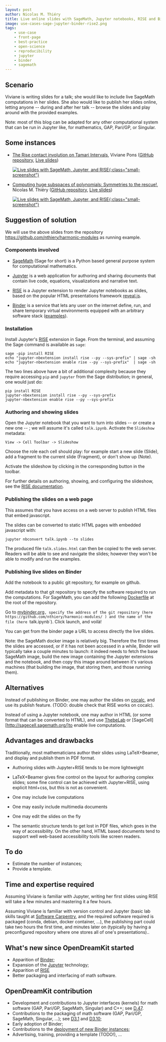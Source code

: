 ```yaml
---
layout: post
author: Nicolas M. Thiéry
title: Live online slides with SageMath, Jupyter notebooks, RISE and Binder
image: use-cases-sage-jupyter-binder-rise2.png
tags:
    - use-case
    - front-page
    - best-practice
    - open-science
    - reproducibility
    - jupyter
    - binder
    - sagemath
---
```


## Scenario

Viviane is writing slides for a talk; she would like to include live
SageMath computations in her slides. She also would like to publish
her slides online, letting anyone -- during and after her talk --
browse the slides and play around with the provided examples.

Note: most of this blog can be adapted for any other computational
system that can be run in Jupyter like, for mathematics, GAP, Pari/GP,
or Singular.

## Some instances

- [The Rise contact involution on Tamari Intervals](https://github.com/VivianePons/public-notebooks/blob/master/TamariIntervalPosets/2018_ICERM_Presentation.ipynb),
  Viviane Pons
  ([GitHub repository](https://github.com/VivianePons/public-notebooks/),
   [Live slides](https://mybinder.org/v2/gh/VivianePons/public-notebooks/master?filepath=TamariIntervalPosets/2018_ICERM_Presentation.ipynb))

  [ ![Live slides with SageMath, Jupyter, and RISE](/public/images/use-cases-sage-jupyter-binder-rise2.png){:class="small-screenshot"} ](/public/images/use-cases-sage-jupyter-binder-rise2.png)

- [Computing huge subspaces of polynomials: Symmetries to the rescue!](https://github.com/nthiery/harmonic-modules/blob/master/talk.ipynb),
  Nicolas M. Thiéry
  ([GitHub repository](https://github.com/nthiery/harmonic-modules),
   [Live slides](https://mybinder.org/v2/gh/nthiery/harmonic-modules/master?filepath=talk.ipynb))

  [ ![Live slides with SageMath, Jupyter, and RISE](/public/images/use-cases-sage-jupyter-binder-rise.png){:class="small-screenshot"} ](/public/images/use-cases-sage-jupyter-binder-rise.png)

## Suggestion of solution

We will use the above slides from the repository
https://github.com/nthiery/harmonic-modules as running example.

### Components involved

- [SageMath](http://sagemath.org) (Sage for short) is a Python based
  general purpose system for computational mathematics.

- [Jupyter](jupyter.org) is a web application for authoring and
  sharing documents that contain live code, equations, visualizations
  and narrative text.

- [RISE](http://rise.readthedocs.io/) is a Jupyter extension
  to render Jupyter notebooks as slides, based on the popular HTML
  presentations framework [reveal.js](https://revealjs.com/).

- [Binder](https://mybinder.org) is a service that lets any user on
  the internet define, run, and share temporary virtual environments
  equipped with an arbitrary software stack
  ([examples](https://jupyter.org/try)).

### Installation

Install Jupyter's [RISE](http://rise.readthedocs.io/) extension in Sage.
From the terminal, and assuming the Sage command is available as `sage`:

    sage -pip install RISE
    echo "jupyter-nbextension install rise --py --sys-prefix" | sage -sh
    echo "jupyter-nbextension enable rise --py --sys-prefix"  | sage -sh

The two lines above have a bit of additional complexity because they
require accessing `pip` and `jupyter` from the Sage distribution; in
general, one would just do:

    pip install RISE
    jupyter-nbextension install rise --py --sys-prefix
    jupyter-nbextension enable rise --py --sys-prefix

### Authoring and showing slides

Open the Jupyter notebook that you want to turn into slides -- or
create a new one -- ; we will assume it's called `talk.ipynb`.
Activate the `Slideshow` metadata:

    View -> Cell Toolbar -> Slideshow

Choose the role each cell should play: for example start a new
slide (Slide), add a fragment to the current slide (Fragment), or
don't show up (Note).

Activate the slideshow by clicking in the corresponding button in the
toolbar.

For further details on authoring, showing, and configuring the
slideshow, see the [RISE documentation](http://rise.readthedocs.io/).

### Publishing the slides on a web page

This assumes that you have access on a web server to publish HTML
files that embed javascript.

The slides can be converted to static HTML pages with embedded
javascript with:

    jupyter nbconvert talk.ipynb --to slides

The produced file `talk.slides.html` can then be copied to the web
server. Readers will be able to see and navigate the slides; however
they won't be able to modify and run the examples.

### Publishing live slides on Binder

Add the notebook to a public git repository, for example on github.

Add metadata to that git repository to specify the software required
to run the computations. For SageMath, you can add the following
[Dockerfile](https://github.com/nthiery/harmonic-modules/blob/master/Dockerfile)
at the root of the repository.

Go to [mybinder.org](https://mybinder.org)`, specify the address of
the git repository (here https://github.com/nthiery/harmonic-modules/
) and the name of the file (here `talk.ipynb`). Click launch, and
voilà!

You can get from the binder page a URL to access directly the live
slides.

Note: the SageMath docker image is relatively big. Therefore the first
times the slides are accessed, or if it has not been accessed in a
while, Binder will typically take a couple minutes to launch: it
indeed needs to fetch the base SageMath image, build the new image
containing the Jupyter extensions and the notebook, and then copy this
image around between it's various machines (that building the image,
that storing them, and those running them).

## Alternatives

Instead of publishing on Binder, one may author the slides on
[cocalc](http://cocalc.com), and use its publish feature.
(TODO: double check that RISE works on cocalc).

Instead of using a Jupyter notebook, one may author in HTML (or some
format that can be converted to HTML), and use
[ThebeLab](https://github.com/minrk/thebelab) or
[SageCell][http://sagecell.sagemath.org/]to enable live computations.

## Advantages and drawbacks

Traditionally, most mathematicians author their slides using
LaTeX+Beamer, and display and publish them in PDF format.

- Authoring slides with Jupyter+RISE tends to be more lightweight

- LaTeX+Beamer gives fine control on the layout for authoring complex
  slides; some fine control can be achieved with Jupyter+RISE, using
  explicit html+css, but this is not as convenient.

- One may include live computations

- One may easily include multimedia documents

- One may edit the slides on the fly

- The semantic structure tends to get lost in PDF files, which goes in
  the way of accessibility. On the other hand, HTML based documents
  tend to support well web-based accessibility tools like screen
  readers.

## To do

- Estimate the number of instances;
- Provide a template.

## Time and expertise required

Assuming Viviane is familiar with Jupyter, writing her first slides
using RISE will take a few minutes and mastering it a few hours.

Assuming Viviane is familiar with version control and Jupyter (basic
lab skills taught at [Software
Carpentry](http://software-carpentry.org/), and the required software
required is packaged (conda, debian, docker container, ...), the
publishing part could take two hours the first time, and minutes later
on (typically by having a preconfigured repository where one stores
all of one's presentations)..

## What's new since OpenDreamKit started

- Apparition of [Binder](http://mybinder.org);
- Expansion of the [Jupyter](http://jupyter.org) technology;
- Apparition of [RISE](http://rise.readthedocs.io/)
- Better packaging and interfacing of math software.

## OpenDreamKit contribution

- Development and contributions to Jupyter interfaces (kernels) for
  math software (GAP, Pari/GP, SageMath, Singular) and C++;
  see [D.47](https://github.com/OpenDreamKit/OpenDreamKit/issues/96).
- Contributions to the packaging of math software (GAP, Pari/GP,
  SageMath, Singular, ...); see
  [D3.1](https://github.com/OpenDreamKit/OpenDreamKit/issues/58)
  and
  [D3.10](https://github.com/OpenDreamKit/OpenDreamKit/issues/59);
- Early adoption of Binder;
- Contributions to the
  [deployment of new Binder instances](https://github.com/OpenDreamKit/OpenDreamKit/issues/238);
- Advertising, training, providing a template (TODO!), ...
